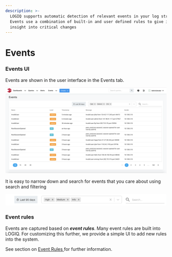 ```yaml
---
description: >-
  LOGIQ supports automatic detection of relevant events in your log stream.
  Events use a combination of built-in and user defined rules to give immediate
  insight into critical changes
---
```


# Events

### Events UI

Events are shown in the user interface in the Events tab.

![](../.gitbook/assets/events2.png)

It is easy to narrow down and search for events that you care about using search and filtering

![](../.gitbook/assets/events2-copy.png)

### Event rules

Events are captured based on _**event rules**_. Many event rules are built into LOGIQ. For customizing this further, we provide a simple UI to add new rules into the system.

See section on [Event Rules ](event-rules.md)for further information.

